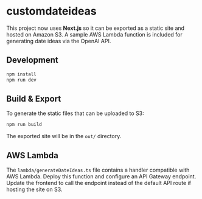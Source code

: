 # customdateideas

This project now uses **Next.js** so it can be exported as a static site and hosted on Amazon S3. A sample AWS Lambda function is included for generating date ideas via the OpenAI API.

## Development

```bash
npm install
npm run dev
```

## Build & Export

To generate the static files that can be uploaded to S3:

```bash
npm run build
```

The exported site will be in the `out/` directory.

## AWS Lambda

The `lambda/generateDateIdeas.ts` file contains a handler compatible with AWS Lambda. Deploy this function and configure an API Gateway endpoint. Update the frontend to call the endpoint instead of the default API route if hosting the site on S3.

